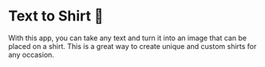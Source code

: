 # Text to Shirt 👕

With this app, you can take any text and turn it into an image that can be placed on a shirt. This is a great way to create unique and custom shirts for any occasion.